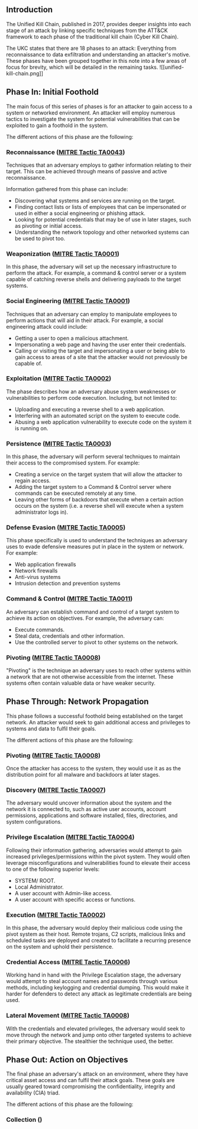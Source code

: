 ## Introduction
The Unified Kill Chain, published in 2017, provides deeper insights into each stage of an attack by linking specific techniques from the ATT&CK framework to each phase of the traditional kill chain (Cyber Kill Chain).

The UKC states that there are 18 phases to an attack: Everything from reconnaissance to data exfiltration and understanding an attacker's motive. These phases have been grouped together in this note into a few areas of focus for brevity, which will be detailed in the remaining tasks.
![[unified-kill-chain.png]]
## Phase In: Initial Foothold
The main focus of this series of phases is for an attacker to gain access to a system or networked environment. An attacker will employ numerous tactics to investigate the system for potential vulnerabilities that can be exploited to gain a foothold in the system.

The different actions of this phase are the following:
### Reconnaissance ([MITRE Tactic TA0043](https://attack.mitre.org/tactics/TA0043/))
Techniques that an adversary employs to gather information relating to their target. This can be achieved through means of passive and active reconnaissance.

Information gathered from this phase can include:
- Discovering what systems and services are running on the target.
- Finding contact lists or lists of employees that can be impersonated or used in either a social engineering or phishing attack.
- Looking for potential credentials that may be of use in later stages, such as pivoting or initial access.
- Understanding the network topology and other networked systems can be used to pivot too.
### Weaponization ([MITRE Tactic TA0001](https://attack.mitre.org/tactics/TA0001/))
In this phase, the adversary will set up the necessary infrastructure to perform the attack. For example, a command & control server or a system capable of catching reverse shells and delivering payloads to the target systems.
### Social Engineering ([MITRE Tactic TA0001](https://attack.mitre.org/tactics/TA0001/))
Techniques that an adversary can employ to manipulate employees to perform actions that will aid in their attack. For example, a social engineering attack could include:
- Getting a user to open a malicious attachment.
- Impersonating a web page and having the user enter their credentials.
- Calling or visiting the target and impersonating a user or being able to gain access to areas of a site that the attacker would not previously be capable of.
### Exploitation ([MITRE Tactic TA0002](https://attack.mitre.org/tactics/TA0002/))
The phase describes how an adversary abuse system weaknesses or vulnerabilities to perform code execution. Including, but not limited to:
- Uploading and executing a reverse shell to a web application.
- Interfering with an automated script on the system to execute code.
- Abusing a web application vulnerability to execute code on the system it is running on.
### Persistence ([MITRE Tactic TA0003](https://attack.mitre.org/tactics/TA0003/))
In this phase, the adversary will perform several techniques to maintain their access to the compromised system. For example:
- Creating a service on the target system that will allow the attacker to regain access.
- Adding the target system to a Command & Control server where commands can be executed remotely at any time.
- Leaving other forms of backdoors that execute when a certain action occurs on the system (i.e. a reverse shell will execute when a system administrator logs in).
### Defense Evasion ([MITRE Tactic TA0005](https://attack.mitre.org/tactics/TA0005/))
This phase specifically is used to understand the techniques an adversary uses to evade defensive measures put in place in the system or network. For example:
- Web application firewalls
- Network firewalls
- Anti-virus systems
- Intrusion detection and prevention systems
### Command & Control ([MITRE Tactic TA0011](https://attack.mitre.org/tactics/TA0011/))
An adversary can establish command and control of a target system to achieve its action on objectives. For example, the adversary can:
- Execute commands.
- Steal data, credentials and other information.
- Use the controlled server to pivot to other systems on the network.
### Pivoting ([MITRE Tactic TA0008](https://attack.mitre.org/tactics/TA0008/))
"Pivoting" is the technique an adversary uses to reach other systems within a network that are not otherwise accessible from the internet. These systems often contain valuable data or have weaker security.
## Phase Through: Network Propagation
This phase follows a successful foothold being established on the target network. An attacker would seek to gain additional access and privileges to systems and data to fulfil their goals.

The different actions of this phase are the following:
### Pivoting ([MITRE Tactic TA0008](https://attack.mitre.org/tactics/TA0008/))
Once the attacker has access to the system, they would use it as as the distribution point for all malware and backdoors at later stages.
### Discovery ([MITRE Tactic TA0007](https://attack.mitre.org/tactics/TA0007/))
The adversary would uncover information about the system and the network it is connected to, such as active user accounts, account permissions, applications and software installed, files, directories, and system configurations.
### Privilege Escalation ([MITRE Tactic TA0004](https://attack.mitre.org/tactics/TA0004/))
Following their information gathering, adversaries would attempt to gain increased privileges/permissions within the pivot system. They would often leverage misconfigurations and vulnerabilities found to elevate their access to one of the following superior levels:
- SYSTEM/ ROOT.
- Local Administrator.
- A user account with Admin-like access.
- A user account with specific access or functions.
### Execution ([MITRE Tactic TA0002](https://attack.mitre.org/tactics/TA0002/))
In this phase, the adversary would deploy their malicious code using the pivot system as their host. Remote trojans, C2 scripts, malicious links and scheduled tasks are deployed and created to facilitate a recurring presence on the system and uphold their persistence.
### Credential Access ([MITRE Tactic TA0006](https://attack.mitre.org/tactics/TA0006/))
Working hand in hand with the Privilege Escalation stage, the adversary would attempt to steal account names and passwords through various methods, including keylogging and credential dumping. This would make it harder for defenders to detect any attack as legitimate credentials are being used.
### Lateral Movement ([MITRE Tactic TA0008](https://attack.mitre.org/tactics/TA0008/))
With the credentials and elevated privileges, the adversary would seek to move through the network and jump onto other targeted systems to achieve their primary objective. The stealthier the technique used, the better.
## Phase Out: Action on Objectives
The final phase an adversary's attack on an environment, where they have critical asset access and can fulfil their attack goals. These goals are usually geared toward compromising the confidentiality, integrity and availability (CIA) triad.

The different actions of this phase are the following:
### Collection ()